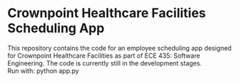 # Crownpoint Healthcare Facilities Scheduling App
This repository contains the code for an employee scheduling app designed for Crownpoint Healthcare Facilities as part of ECE 435: Software Engineering. The code is currently still in the development stages.   
Run with: python app.py
